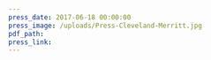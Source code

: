 ```yaml
---
press_date: 2017-06-18 00:00:00
press_image: /uploads/Press-Cleveland-Merritt.jpg
pdf_path:
press_link:
---
```

